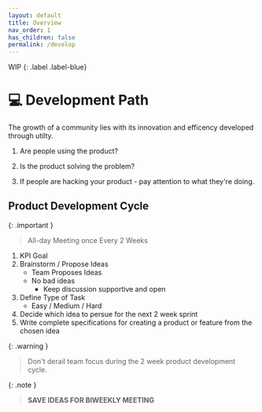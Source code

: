 ```yaml
---
layout: default
title: Overview
nav_order: 1
has_children: false
permalink: /develop
---
```



WIP
{: .label .label-blue}

# 💻 Development Path

The growth of a community lies with its innovation and efficency developed through utilty.

1. Are people using the product?

2. Is the product solving the problem?

3. If people are hacking your product - pay attention to what they're doing.


## Product Development Cycle

{: .important }
> All-day Meeting once Every 2 Weeks

1. KPI Goal
2. Brainstorm / Propose Ideas
    - Team Proposes Ideas
    - No bad ideas
        - Keep discussion supportive and open
3. Define Type of Task
    - Easy / Medium / Hard
4. Decide which idea to persue for the next 2 week sprint
5. Write complete specifications for creating a product or feature from the chosen idea


{: .warning }
> Don't derail team focus during the 2 week product development cycle.

{: .note }
> **SAVE IDEAS FOR BIWEEKLY MEETING**
